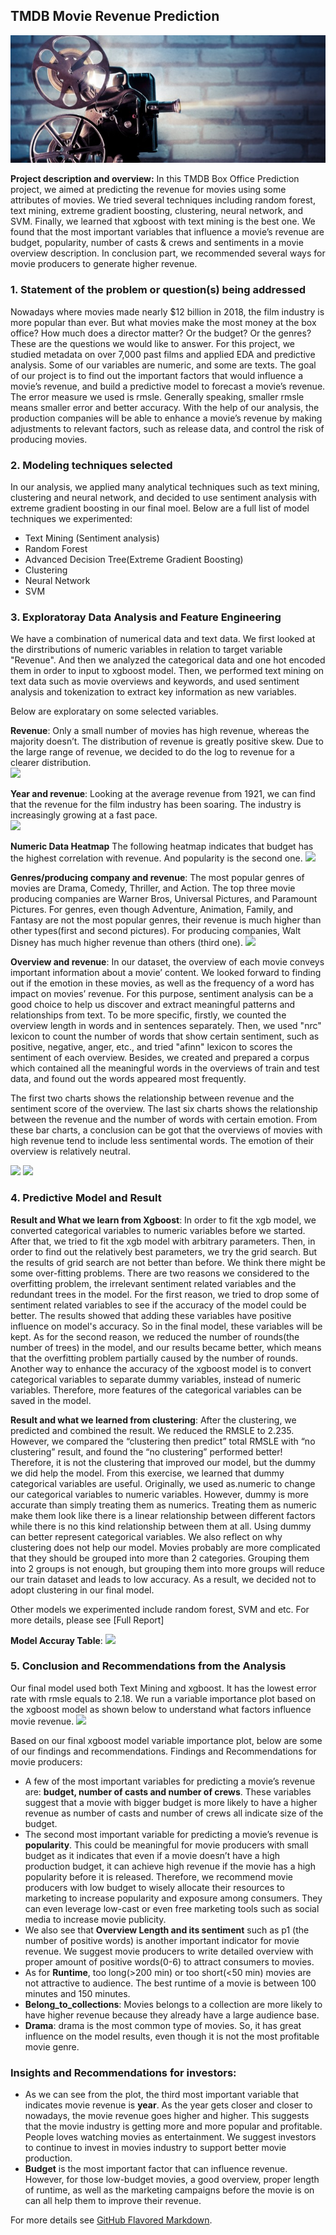 ## TMDB Movie Revenue Prediction

<img src="images/movies.jpg?raw=true"/>


**Project description and overview:** In this TMDB Box Office Prediction project, we aimed at predicting the revenue for movies using some attributes of movies. We tried several techniques including random forest, text mining, extreme gradient boosting, clustering, neural network, and SVM. Finally, we learned that xgboost with text mining is the best one. 
We found that the most important variables that influence a movie’s revenue are budget, popularity, number of casts & crews and sentiments in a movie overview description. In conclusion part, we recommended several ways for movie producers to generate higher revenue.

### 1. Statement of the problem or question(s) being addressed

Nowadays where movies made nearly $12 billion in 2018, the film industry is more popular than ever. But what movies make the most money at the box office? How much does a director matter? Or the budget? Or the genres? These are the questions we would like to answer.
For this project, we studied metadata on over 7,000 past films and applied EDA and predictive analysis. Some of our variables are numeric, and some are texts. 
The goal of our project is to find out the important factors that would influence a movie’s revenue, and build a predictive model to forecast a movie’s revenue. The error measure we used is rmsle. Generally speaking, smaller rmsle means smaller error and better accuracy. With the help of our analysis, the production companies will be able to enhance a movie’s revenue by making adjustments to relevant factors, such as release data, and control the risk of producing movies.


### 2. Modeling techniques selected 

In our analysis, we applied many analytical techniques such as text mining, clustering and neural network, and decided to use sentiment analysis with extreme gradient boosting in our final moel. Below are a full list of model techniques we experimented:
- Text Mining (Sentiment analysis)
- Random Forest
- Advanced Decision Tree(Extreme Gradient Boosting)
- Clustering
- Neural Network
- SVM


### 3. Exploratoray Data Analysis and Feature Engineering

We have a combination of numerical data and text data. We first looked at the dirstributions of numeric variables in relation to target variable "Revenue". And then we analyzed the categorical data and one hot encoded them in order to input to xgboost model. Then, we performed text mining on text data such as movie overviews and keywords, and used sentiment analysis and tokenization to extract key information as new variables. 

Below are exploratary on some selected variables.

**Revenue**: Only a small number of movies has high revenue, whereas the majority doesn’t. The distribution of revenue is greatly positive skew. Due to the large range of revenue, we decided to do the log to revenue for a clearer distribution.    
<img src="images/movies1.jpg?raw=true"/>
 

**Year and revenue**: Looking at the average revenue from 1921, we can find that the revenue for the film industry has been soaring. The industry is increasingly growing at a fast pace.  
<img src="images/movies2.jpg?raw=true"/>


**Numeric Data Heatmap** The following heatmap indicates that budget has the highest correlation with revenue. And popularity is the second one.
<img src="images/movies3.jpg?raw=true"/>
  
  
**Genres/producing company and revenue**: The most popular genres of movies are Drama, Comedy, Thriller, and Action. The top three movie producing companies are Warner Bros, Universal Pictures, and Paramount Pictures.
For genres, even though Adventure, Animation, Family, and Fantasy are not the most popular genres, their revenue is much higher than other types(first and second pictures). For producing companies, Walt Disney has much higher revenue than others (third one).
<img src="images/movies4.jpg?raw=true"/>


**Overview and revenue**:
In our dataset, the overview of each movie conveys important information about a  movie’ content. We looked forward to finding out if the emotion in these movies, as well as the frequency of a word has impact on movies’ revenue. For this purpose, sentiment analysis can be a good choice to help us discover and extract meaningful patterns and relationships from text. To be more specific, firstly, we counted the overview length in words and in sentences separately. Then, we used "nrc" lexicon to count the number of words that show certain sentiment, such as positive, negative, anger, etc., and tried "afinn" lexicon to scores the sentiment of each overview. Besides, we created and prepared a corpus which contained all the meaningful words in the overviews of train and test data, and found out the words appeared most frequently.


The first two charts shows the relationship between revenue and the sentiment score of the overview. The last six charts shows the relationship between the revenue and the number of words with certain emotion. From these bar charts, a conclusion can be got that the overviews of movies with high revenue tend to include less sentimental words. The emotion of their overview is relatively neutral.

<img src="images/movies5.jpg?raw=true"/>
<img src="images/movies6.jpg?raw=true"/>


### 4. Predictive Model and Result

**Result and What we learn from Xgboost**:
In order to fit the xgb model, we converted categorical variables to numeric variables before we started. After that, we tried to fit the xgb model with arbitrary parameters. Then, in order to find out the relatively best parameters, we try the grid search. But the results of grid search are not better than before. We think there might be some over-fitting problems. 
There are two reasons we considered to the overfitting problem, the irrelevant sentiment related variables and the redundant trees in the model. For the first reason, we tried to drop some of sentiment related variables to see if the accuracy of the model could be better. The results showed that adding these variables have positive influence on model's accuracy. So in the final model, these variables will be kept. As for the second reason, we reduced the number of rounds(the number of trees) in the model, and our results became better, which means that the overfitting problem partially caused by the number of rounds.
Another way to enhance the accuracy of the xgboost model is to convert categorical variables to separate dummy variables, instead of numeric variables. Therefore, more features of the categorical variables can be saved in the model.

**Result and what we learned from clustering**:
After the clustering, we predicted and combined the result. We reduced the RMSLE to 2.235. However, we compared the “clustering then predict” total RMSLE with “no clustering” result, and found the “no clustering” performed better! Therefore, it is not the clustering that improved our model, but the dummy we did help the model. 
From this exercise, we learned that dummy categorical variables are useful. Originally, we used as.numeric to change our categorical variables to numeric variables. However, dummy is more accurate than simply treating them as numerics. Treating them as numeric make them look like there is a linear relationship between different factors while there is no this kind relationship between them at all. Using dummy can better represent categorical variables.
We also reflect on why clustering does not help our model. Movies probably are more complicated that they should be grouped into more than 2 categories. Grouping them into 2 groups is not enough, but grouping them into more groups will reduce our train dataset and leads to low accuracy. As a result, we decided not to adopt clustering in our final model. 

Other models we experimented include random forest, SVM and etc. For more details, please see [Full Report]

**Model Accuray Table**:
<img src="images/movies7.jpg?raw=true"/>
  
### 5. Conclusion and Recommendations from the Analysis
Our final model used both Text Mining and xgboost. It has the lowest error rate with rmsle equals to 2.18. We run a variable importance plot based on the xgboost model as shown below to understand what factors influence movie revenue.
<img src="images/movies8.jpg?raw=true"/>

Based on our final xgboost model variable importance plot, below are some of our findings and recommendations.
Findings and Recommendations for movie producers:

- A few of the most important variables for predicting a movie’s revenue are: **budget, number of casts and number of crews**. These variables suggest that a movie with bigger budget is more likely to have a higher revenue as number of casts and number of crews all indicate size of the budget. 
- The second most important variable for predicting a movie’s revenue is **popularity**. This could be meaningful for movie producers with small budget as it indicates that even if a movie doesn’t have a high production budget, it can achieve high revenue if the movie has a high popularity before it is released. Therefore, we recommend movie producers with low budget to wisely allocate their resources to marketing to increase popularity and exposure among consumers. They can even leverage low-cast or even free marketing tools such as social media to increase movie publicity. 
- We also see that **Overview Length and its sentiment** such as p1 (the number of positive words) is another important indicator for movie revenue. We suggest movie producers to write detailed overview with proper amount of positive words(0-6) to attract consumers to movies. 
- As for **Runtime**, too long(>200 min) or too short(<50 min)  movies are not attractive to audience. The best runtime of a movie is between 100 minutes and 150 minutes.
- **Belong_to_collections**: Movies belongs to a collection are more likely to have higher revenue because they already have a large audience base.
- **Drama**: drama is the most common type of movies. So, it has great influence on the model results, even though it is not the most profitable movie genre. 

### Insights and Recommendations for investors:
- As we can see from the plot, the third most important variable that indicates movie revenue is **year**. As the year gets closer and closer to nowadays, the movie revenue goes higher and higher. This suggests that the movie industry is getting more and more popular and profitable. People loves watching movies as entertainment. We suggest investors to continue to invest in movies industry to support better movie production.
- **Budget** is the most important factor that can influence revenue. However, for those low-budget movies, a good overview, proper length of runtime, as well as the marketing campaigns before the movie is on can all help them to improve their revenue.

For more details see [GitHub Flavored Markdown](https://guides.github.com/features/mastering-markdown/).
